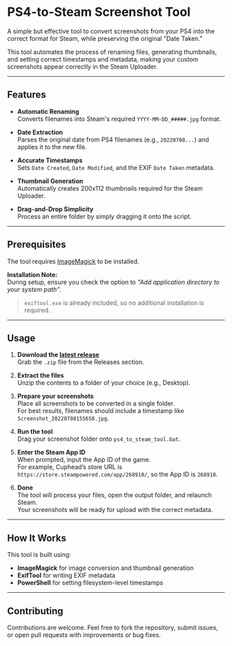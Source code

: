 # PS4-to-Steam Screenshot Tool

A simple but effective tool to convert screenshots from your PS4 into the correct format for Steam, while preserving the original "Date Taken."

This tool automates the process of renaming files, generating thumbnails, and setting correct timestamps and metadata, making your custom screenshots appear correctly in the Steam Uploader.

---

## Features

- **Automatic Renaming**  
  Converts filenames into Steam's required `YYYY-MM-DD_#####.jpg` format.

- **Date Extraction**  
  Parses the original date from PS4 filenames (e.g., `20220708...`) and applies it to the new file.

- **Accurate Timestamps**  
  Sets `Date Created`, `Date Modified`, and the EXIF `Date Taken` metadata.

- **Thumbnail Generation**  
  Automatically creates 200x112 thumbnails required for the Steam Uploader.

- **Drag-and-Drop Simplicity**  
  Process an entire folder by simply dragging it onto the script.

---

## Prerequisites

The tool requires [ImageMagick](https://imagemagick.org/script/download.php) to be installed.

**Installation Note:**  
During setup, ensure you check the option to _"Add application directory to your system path"_.

> `exiftool.exe` is already included, so no additional installation is required.

---

## Usage

1. **Download the [latest release](https://github.com/Egan354/PS4-to-Steam-Screenshot-Tool/releases)**  
   Grab the `.zip` file from the Releases section.

2. **Extract the files**  
   Unzip the contents to a folder of your choice (e.g., Desktop).

3. **Prepare your screenshots**  
   Place all screenshots to be converted in a single folder.  
   For best results, filenames should include a timestamp like `Screenshot_20220708155658.jpg`.

4. **Run the tool**  
   Drag your screenshot folder onto `ps4_to_steam_tool.bat`.

5. **Enter the Steam App ID**  
   When prompted, input the App ID of the game.  
   For example, Cuphead’s store URL is `https://store.steampowered.com/app/268910/`, so the App ID is `268910`.

6. **Done**  
   The tool will process your files, open the output folder, and relaunch Steam.  
   Your screenshots will be ready for upload with the correct metadata.

---

## How It Works

This tool is built using:

- **ImageMagick** for image conversion and thumbnail generation  
- **ExifTool** for writing EXIF metadata  
- **PowerShell** for setting filesystem-level timestamps

---

## Contributing

Contributions are welcome. Feel free to fork the repository, submit issues, or open pull requests with improvements or bug fixes.
